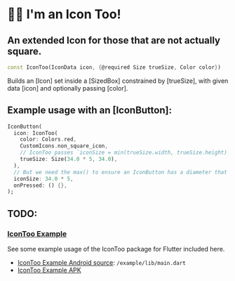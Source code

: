 # 🙋‍♂️ I'm an Icon Too!

## An extended Icon for those that are not actually square.

```dart
const IconToo(IconData icon, {@required Size trueSize, Color color})
```

Builds an [Icon] set inside a [SizedBox] constrained by [trueSize], with given data [icon] and optionally passing [color].

## Example usage with an [IconButton]:

```dart
IconButton(
  icon: IconToo(
    color: Colors.red,
    CustomIcons.non_square_icon,
    // IconToo passes `iconSize = min(trueSize.width, trueSize.height)` to `Icon(size: iconSize)`
    trueSize: Size(34.0 * 5, 34.0),
  ),
  // But we need the max() to ensure an IconButton has a diameter that encompasses the entire IconToo
  iconSize: 34.0 * 5,
  onPressed: () {},
);
```


## TODO:
### [IconToo Example](https://github.com/Zabadam/icon_too/tree/main/example)

See some example usage of the IconToo package for Flutter included here.
- [IconToo Example Android source](https://github.com/Zabadam/icon_too/tree/main/example/lib/main.dart): `/example/lib/main.dart`
- [IconToo Example APK](https://github.com/Zabadam/icon_too/tree/main/example/build/app/outputs/flutter-apk/app-release.apk)
